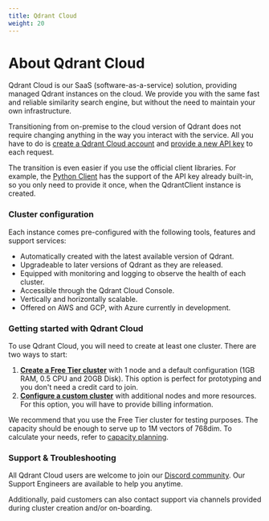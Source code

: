 ```yaml
---
title: Qdrant Cloud
weight: 20
---
```


# About Qdrant Cloud

Qdrant Cloud is our SaaS (software-as-a-service) solution, providing managed Qdrant instances on the cloud.
We provide you with the same fast and reliable similarity search engine, but without the need to maintain your own infrastructure.

Transitioning from on-premise to the cloud version of Qdrant does not require changing anything in the way you interact with the service. All you have to do is [create a Qdrant Cloud account](https://qdrant.to/cloud) and [provide a new API key](../cloud/authentication/) to each request. 

The transition is even easier if you use the official client libraries. For example, the [Python Client](https://github.com/qdrant/qdrant-client) has the support of the API key already built-in, so you only need to provide it once, when the QdrantClient instance is created.

### Cluster configuration

Each instance comes pre-configured with the following tools, features and support services:

- Automatically created with the latest available version of Qdrant.
- Upgradeable to later versions of Qdrant as they are released.
- Equipped with monitoring and logging to observe the health of each cluster. 
- Accessible through the Qdrant Cloud Console.
- Vertically and horizontally scalable.
- Offered on AWS and GCP, with Azure currently in development. 

### Getting started with Qdrant Cloud

To use Qdrant Cloud, you will need to create at least one cluster. There are two ways to start:
1. [**Create a Free Tier cluster**](../cloud/quickstart-cloud/) with 1 node and a default configuration (1GB RAM, 0.5 CPU and 20GB Disk). This option is perfect for prototyping and you don't need a credit card to join.
2. [**Configure a custom cluster**](../cloud/create-cluster/) with additional nodes and more resources. For this option, you will have to provide billing information.

We recommend that you use the Free Tier cluster for testing purposes. The capacity should be enough to serve up to 1M vectors of 768dim. To calculate your needs, refer to [capacity planning](../capacity/). 

### Support & Troubleshooting

All Qdrant Cloud users are welcome to join our [Discord community](https://qdrant.to/discord). Our Support Engineers are available to help you anytime.

Additionally, paid customers can also contact support via channels provided during cluster creation and/or on-boarding.

